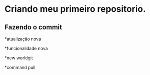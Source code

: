 # Criando meu primeiro repositorio.

## Fazendo o commit

*atualização nova

*funcionalidade nova

*new worldgit

*command pull
